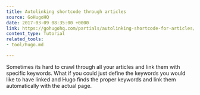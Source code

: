 ```yaml
---
title: Autolinking shortcode through articles
source: GoHugoHQ
date: 2017-03-09 08:35:00 +0000
link: https://gohugohq.com/partials/autolinking-shortcode-for-articles/
content_type: Tutorial
related_tools:
- tool/hugo.md

---
```

Sometimes its hard to crawl through all your articles and link them with specific keywords. What if you could just define the keywords you would like to have linked and Hugo finds the proper keywords and link them automatically with the actual page.





